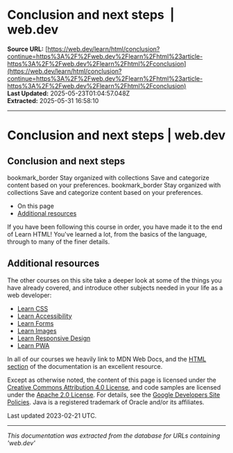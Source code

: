 # Conclusion and next steps  |  web.dev

**Source URL:** [https://web.dev/learn/html/conclusion?continue=https%3A%2F%2Fweb.dev%2Flearn%2Fhtml%23article-https%3A%2F%2Fweb.dev%2Flearn%2Fhtml%2Fconclusion](https://web.dev/learn/html/conclusion?continue=https%3A%2F%2Fweb.dev%2Flearn%2Fhtml%23article-https%3A%2F%2Fweb.dev%2Flearn%2Fhtml%2Fconclusion)  
**Last Updated:** 2025-05-23T01:04:57.048Z  
**Extracted:** 2025-05-31 16:58:10

---

# Conclusion and next steps | web.dev

## Conclusion and next steps

bookmark\_border Stay organized with collections Save and categorize content based on your preferences. bookmark\_border Stay organized with collections Save and categorize content based on your preferences.

*   On this page
*   [Additional resources](#additional_resources)

If you have been following this course in order, you have made it to the end of Learn HTML! You've learned a lot, from the basics of the language, through to many of the finer details.

## Additional resources

The other courses on this site take a deeper look at some of the things you have already covered, and introduce other subjects needed in your life as a web developer:

*   [Learn CSS](https://web.dev/learn/css)
*   [Learn Accessibility](https://web.dev/learn/accessibility)
*   [Learn Forms](https://web.dev/learn/forms)
*   [Learn Images](https://web.dev/learn/images)
*   [Learn Responsive Design](https://web.dev/learn/design)
*   [Learn PWA](https://web.dev/learn/pwa)

In all of our courses we heavily link to MDN Web Docs, and the [HTML section](https://developer.mozilla.org/docs/Web/HTML) of the documentation is an excellent resource.

Except as otherwise noted, the content of this page is licensed under the [Creative Commons Attribution 4.0 License](https://creativecommons.org/licenses/by/4.0/), and code samples are licensed under the [Apache 2.0 License](https://www.apache.org/licenses/LICENSE-2.0). For details, see the [Google Developers Site Policies](https://developers.google.com/site-policies). Java is a registered trademark of Oracle and/or its affiliates.

Last updated 2023-02-21 UTC.

---

*This documentation was extracted from the database for URLs containing 'web.dev'*
